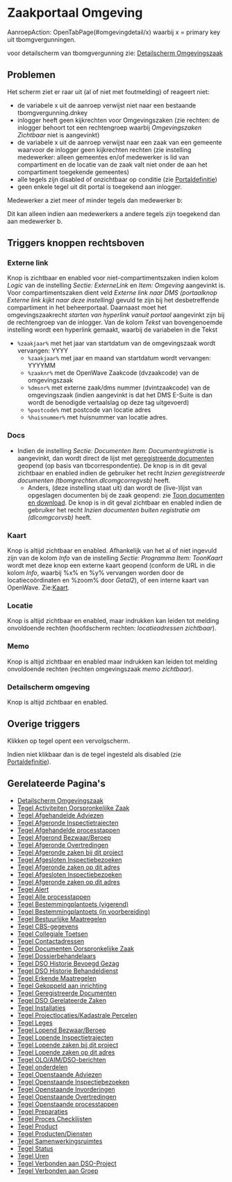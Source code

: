 # Zaakportaal Omgeving

AanroepAction: OpenTabPage(#omgevingdetail/x) waarbij x = primary key uit tbomgvergunningen.

voor detailscherm van tbomgvergunning zie: [Detailscherm Omgevingszaak](/docs/probleemoplossing/portalen_en_moduleschermen/zaakportaal_omgeving/detailscherm_omgevingszaken.md)

## Problemen

Het scherm ziet er raar uit (al of niet met foutmelding) of reageert niet:

* de variabele x uit de aanroep verwijst niet naar een bestaande tbomgvergunning.dnkey
* inlogger heeft geen kijkrechten voor Omgevingszaken (zie rechten: de inlogger behoort tot een rechtengroep waarbij *Omgevingszaken Zichtbaar* niet is aangevinkt)
* de variabele x uit de aanroep verwijst naar een zaak van een gemeente waarvoor de inlogger geen kijkrechten rechten (zie instelling medewerker: alleen gemeentes en/of medewerker is lid van compartiment en de locatie van de zaak valt niet onder de aan het compartiment toegekende gemeentes)
* alle tegels zijn disabled of onzichtbaar op conditie (zie [Portaldefinitie](/docs/instellen_inrichten/portaldefinitie.md))
* geen enkele tegel uit dit portal is toegekend aan inlogger.

Medewerker a ziet meer of minder tegels dan medewerker b:

Dit kan alleen indien aan medewerkers a andere tegels zijn toegekend dan aan medewerker b.

## Triggers knoppen rechtsboven

### Externe link

Knop is zichtbaar en enabled voor niet-compartimentszaken indien kolom *Logic* van de instelling *Sectie: ExterneLink* en *Item: Omgeving* aangevinkt is. Voor compartimentszaken dient veld *Externe link naar DMS (portaalknop Externe link kijkt naar deze instelling)* gevuld te zijn bij het desbetreffende compartiment in het beheerportaal. Daarnaast moet het omgevingszaakrecht *starten van hyperlink vanuit portaal* aangevinkt zijn bij de rechtengroep van de inlogger. Van de kolom *Tekst* van bovengenoemde instelling wordt een hyperlink gemaakt, waarbij de variabelen in die Tekst

* `%zaakjaar%` met het jaar van startdatum van de omgevingszaak wordt vervangen: YYYY
  * `%zaakjaar%` met jaar en maand van startdatum wordt vervangen: YYYYMM
  * `%zaaknr%` met de OpenWave Zaakcode (dvzaakcode) van de omgevingszaak
  * `%dmsnr%` met externe zaak/dms nummer (dvintzaakcode) van de omgevingszaak (indien aangevinkt is dat het DMS E-Suite is dan wordt de benodigde vertaalslag op deze tag uitgevoerd)
  * `%postcode%` met postcode van locatie adres
  * `%huisnummer%` met huisnummer van locatie adres.

### Docs

* Indien de instelling *Sectie: Documenten Item: Documentregistratie* is aangevinkt, dan wordt direct de lijst met [geregistreerde documenten](/docs/probleemoplossing/module_overstijgende_schermen/geregistreerde_documenten.md) geopend (op basis van tbcorrespondentie). De knop is in dit geval zichtbaar en enabled indien de gebruiker het recht *Inzien geregistreerde documenten (tbomgrechten.dlcomgcorregvsb)* heeft.
  * Anders, (deze instelling staat uit) dan wordt de (live-)lijst van opgeslagen documenten bij de zaak geopend: zie [Toon documenten en download](/docs/probleemoplossing/programmablokken/toon_documenten_en_download.md). De knop is in dit geval zichtbaar en enabled indien de gebruiker het recht *Inzien documenten buiten registratie om (dlcomgcorvsb)* heeft.

### Kaart

Knop is altijd zichtbaar en enabled. Afhankelijk van het al of niet ingevuld zijn van de kolom *Info* van de instelling *Sectie: Programma Item: ToonKaart* wordt met deze knop een externe kaart geopend (conform de URL in die kolom *Info*, waarbij %x% en %y% vervangen worden door de locatiecoördinaten en %zoom% door *Getal2*), of een interne kaart van OpenWave. Zie:[Kaart](/docs/probleemoplossing/module_overstijgende_schermen/kaart.md).

### Locatie

Knop is altijd zichtbaar en enabled, maar indrukken kan leiden tot melding onvoldoende rechten (hoofdscherm rechten: *locatieadressen zichtbaar*).

### Memo

Knop is altijd zichtbaar en enabled maar indrukken kan leiden tot melding onvoldoende rechten (rechten omgevingszaak *memo zichtbaar*).

### Detailscherm omgeving

Knop is altijd zichtbaar en enabled.

## Overige triggers

Klikken op tegel opent een vervolgscherm.

Indien niet klikbaar dan is de tegel ingesteld als disabled (zie [Portaldefinitie](/docs/instellen_inrichten/portaldefinitie.md)).

## Gerelateerde Pagina's

* [Detailscherm Omgevingszaak](/docs/probleemoplossing/portalen_en_moduleschermen/zaakportaal_omgeving/detailscherm_omgevingszaken.md)
* [Tegel Activiteiten Oorspronkelijke Zaak](/docs/probleemoplossing/portalen_en_moduleschermen/zaakportaal_omgeving/tegel_activiteiten_oorspronkelijke_zaak.md)
* [Tegel Afgehandelde Adviezen](/docs/probleemoplossing/portalen_en_moduleschermen/zaakportaal_omgeving/tegel_afgehandelde_adviezen.md)
* [Tegel Afgeronde Inspectietrajecten](/docs/probleemoplossing/portalen_en_moduleschermen/zaakportaal_omgeving/tegel_afgehandelde_inspectietrajecten.md)
* [Tegel Afgehandelde processtappen](/docs/probleemoplossing/portalen_en_moduleschermen/zaakportaal_omgeving/tegel_afgehandelde_processtappen.md)
* [Tegel Afgerond Bezwaar/Beroep](/docs/probleemoplossing/portalen_en_moduleschermen/zaakportaal_omgeving/tegel_afgerond_bezwaar_beroep.md)
* [Tegel Afgeronde Overtredingen](/docs/probleemoplossing/portalen_en_moduleschermen/zaakportaal_omgeving/tegel_afgeronde_issues.md)
* [Tegel Afgeronde zaken bij dit project](/docs/probleemoplossing/portalen_en_moduleschermen/zaakportaal_omgeving/tegel_afgeronde_zaken_bij_dit_project.md)
* [Tegel Afgesloten Inspectiebezoeken](/docs/probleemoplossing/portalen_en_moduleschermen/zaakportaal_omgeving/tegel_afgesloten_inspectiebezoeken.md)
* [Tegel Afgeronde zaken op dit adres](/docs/probleemoplossing/portalen_en_moduleschermen/zaakportaal_omgeving/tegel_afgesloten_zaken_op_dit_adres.md)
* [Tegel Afgesloten Inspectiebezoeken](/docs/probleemoplossing/portalen_en_moduleschermen/zaakportaal_omgeving/tegel_afgesloten_inspectiebezoeken.md)
* [Tegel Afgeronde zaken op dit adres](/docs/probleemoplossing/portalen_en_moduleschermen/zaakportaal_omgeving/tegel_afgesloten_zaken_op_dit_adres.md)
* [Tegel Alert](/docs/probleemoplossing/portalen_en_moduleschermen/zaakportaal_omgeving/tegel_alert.md)
* [Tegel Alle processtappen](/docs/probleemoplossing/portalen_en_moduleschermen/zaakportaal_omgeving/tegel_alle_processtappen.md)
* [Tegel Bestemmingplantoets (vigerend)](/docs/probleemoplossing/portalen_en_moduleschermen/zaakportaal_omgeving/tegel_bestemmingplantoets_vigerend.md)
* [Tegel Bestemmingplantoets (in voorbereiding)](/docs/probleemoplossing/portalen_en_moduleschermen/zaakportaal_omgeving/tegel_bestemmingsplantoets_invoorb.md)
* [Tegel Bestuurlijke Maatregelen](/docs/probleemoplossing/portalen_en_moduleschermen/zaakportaal_omgeving/tegel_bestuurlijke_maatregelen.md)
* [Tegel CBS-gegevens](/docs/probleemoplossing/portalen_en_moduleschermen/zaakportaal_omgeving/tegel_cbs_gegevens.md)
* [Tegel Collegiale Toetsen](/docs/probleemoplossing/portalen_en_moduleschermen/zaakportaal_omgeving/tegel_collegiale_toetsen.md)
* [Tegel Contactadressen](/docs/probleemoplossing/portalen_en_moduleschermen/zaakportaal_omgeving/tegel_contactadressen.md)
* [Tegel Documenten Oorspronkelijke Zaak](/docs/probleemoplossing/portalen_en_moduleschermen/zaakportaal_omgeving/tegel_documenten_oorspronkelijke_zaak.md)
* [Tegel Dossierbehandelaars](/docs/probleemoplossing/portalen_en_moduleschermen/zaakportaal_omgeving/tegel_dossierbehandelaars.md)
* [Tegel DSO Historie Bevoegd Gezag](/docs/probleemoplossing/portalen_en_moduleschermen/zaakportaal_omgeving/tegel_dso_bevoeg_gezag_historie.md)
* [Tegel DSO Historie Behandeldienst](/docs/probleemoplossing/portalen_en_moduleschermen/zaakportaal_omgeving/tegel_dso_historie_behandeldienst.md)
* [Tegel Erkende Maatregelen](/docs/probleemoplossing/portalen_en_moduleschermen/zaakportaal_omgeving/tegel_erkende_maatregelen.md)
* [Tegel Gekoppeld aan inrichting](/docs/probleemoplossing/portalen_en_moduleschermen/zaakportaal_omgeving/tegel_gekoppeld_aan_inrichting.md)
* [Tegel Geregistreerde Documenten](/docs/probleemoplossing/portalen_en_moduleschermen/zaakportaal_omgeving/tegel_geregistreerdee_doucmenten.md)
* [Tegel DSO Gerelateerde Zaken](/docs/probleemoplossing/portalen_en_moduleschermen/zaakportaal_omgeving/tegel_gerelateerde_zaken.md)
* [Tegel Installaties](/docs/probleemoplossing/portalen_en_moduleschermen/zaakportaal_omgeving/tegel_installaties.md)
* [Tegel Projectlocaties/Kadastrale Percelen](/docs/probleemoplossing/portalen_en_moduleschermen/zaakportaal_omgeving/tegel_kadastrale_percelen.md)
* [Tegel Leges](/docs/probleemoplossing/portalen_en_moduleschermen/zaakportaal_omgeving/tegel_leges.md)
* [Tegel Lopend Bezwaar/Beroep](/docs/probleemoplossing/portalen_en_moduleschermen/zaakportaal_omgeving/tegel_lopend_bezwaar_beroep.md)
* [Tegel Lopende Inspectietrajecten](/docs/probleemoplossing/portalen_en_moduleschermen/zaakportaal_omgeving/tegel_lopende_inspectietrajecten.md)
* [Tegel Lopende zaken bij dit project](/docs/probleemoplossing/portalen_en_moduleschermen/zaakportaal_omgeving/tegel_lopende_zaken_bij_dit_project.md)
* [Tegel Lopende zaken op dit adres](/docs/probleemoplossing/portalen_en_moduleschermen/zaakportaal_omgeving/tegel_lopende_zaken_op_dit_adres.md)
* [Tegel OLO/AIM/DSO-berichten](/docs/probleemoplossing/portalen_en_moduleschermen/zaakportaal_omgeving/tegel_olo-aim_berichten.md)
* [Tegel onderdelen](/docs/probleemoplossing/portalen_en_moduleschermen/zaakportaal_omgeving/tegel_onderdelen.md)
* [Tegel Openstaande Adviezen](/docs/probleemoplossing/portalen_en_moduleschermen/zaakportaal_omgeving/tegel_openstaande_adviezen.md)
* [Tegel Openstaande Inspectiebezoeken](/docs/probleemoplossing/portalen_en_moduleschermen/zaakportaal_omgeving/tegel_openstaande_inspectiebezoeken.md)
* [Tegel Openstaande Invorderingen](/docs/probleemoplossing/portalen_en_moduleschermen/zaakportaal_omgeving/tegel_openstaande_invorderingen.md)
* [Tegel Openstaande Overtredingen](/docs/probleemoplossing/portalen_en_moduleschermen/zaakportaal_omgeving/tegel_openstaande_issues.md)
* [Tegel Openstaande processtappen](/docs/probleemoplossing/portalen_en_moduleschermen/zaakportaal_omgeving/tegel_openstaande_processtappen.md)
* [Tegel Preparaties](/docs/probleemoplossing/portalen_en_moduleschermen/zaakportaal_omgeving/tegel_preparaties.md)
* [Tegel Proces Checklijsten](/docs/probleemoplossing/portalen_en_moduleschermen/zaakportaal_omgeving/tegel_proces_checklijsten.md)
* [Tegel Product](/docs/probleemoplossing/portalen_en_moduleschermen/zaakportaal_omgeving/tegel_product.md)
* [Tegel Producten/Diensten](/docs/probleemoplossing/portalen_en_moduleschermen/zaakportaal_omgeving/tegel_producten_diensten.md)
* [Tegel Samenwerkingsruimtes](/docs/probleemoplossing/portalen_en_moduleschermen/zaakportaal_omgeving/tegel_samenwerkingsruimtes.md)
* [Tegel Status](/docs/probleemoplossing/portalen_en_moduleschermen/zaakportaal_omgeving/tegel_status.md)
* [Tegel Uren](/docs/probleemoplossing/portalen_en_moduleschermen/zaakportaal_omgeving/tegel_uren.md)
* [Tegel Verbonden aan DSO-Project](/docs/probleemoplossing/portalen_en_moduleschermen/zaakportaal_omgeving/tegel_verbonden_aan_dso_project.md)
* [Tegel Verbonden aan Groep](/docs/probleemoplossing/portalen_en_moduleschermen/zaakportaal_omgeving/tegel_verbonden_aangroep.md)
